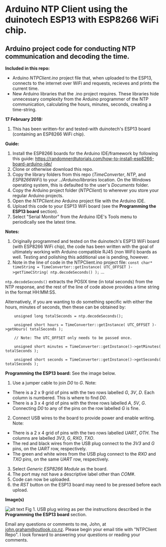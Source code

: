 # Arduino NTP Client using the duinotech ESP13 with ESP8266 WiFi chip.
## Arduino project code for conducting NTP communication and decoding the time.

**Included in this repo:**
- Arduino *NTPClient.ino* project file that, when uploaded to the ESP13, connects to the internet over WiFi and requests, recieves and prints the current time. 
- New Arduino libraries that the .ino project requires. These libraries hide unnecessary complexity from the Arduino programmer of the NTP communication, calculating the hours, minutes, seconds, creating a time-string.

**17 February 2018:**  
1. This has been written-for and tested-with duinotech's ESP13 board (containing an ESP8266 WiFi chip).

**Guide:**
1. Install the ESP8266 boards for the Arduino IDE/framework by following this guide: https://randomnerdtutorials.com/how-to-install-esp8266-board-arduino-ide/
2. Clone or otherwise download this repo.
3. Copy the library folders from this repo (*TimeConverter*, *NTP*, and *ESP8266WiFi*) to your *../Arduino/libraries* location. On the Windows operating system, this is defaulted to the user's *Documents* folder.
4. Copy the Arduino project folder (*NTPClient*) to wherever you store your regular Arduino projects.
5. Open the *NTPClient.ino* Arduino project file with the Arduino IDE.
6. Upload this code to your ESP13 WiFi board (see the **Programming the ESP13 board** section).
7. Select "Serial Monitor" from the Arduino IDE's Tools menu to periodically see the latest time.

**Notes:**
1. Originally programmed and tested on the duinotech's ESP13 WiFi board (with ESP8266 WiFi chip), the code has been written with the goal of ultimately working with Arduino compatible RJ45 (non WiFi) boards as well. Testing and polishing this additional use is pending, however.
2. Note in the line of code in the NTPClient.ino project file: `const char* timeString = TimeConverter::getInstance( UTC_OFFSET )->getTimeCString( ntp.decodeSeconds() );` ...

  `ntp.decodeSeconds()` extracts the POSIX time (in total seconds) from the NTP response, and the rest of the line of code above provides a time string in the format HH:MM:SS.
  
  Alternatively, if you are wanting to do something specific with either the hours, minutes of seconds, then these can be obtained by:
  
```
    unsigned long totalSeconds = ntp.decodeSeconds();
    
    unsigned short hours = TimeConverter::getInstance( UTC_OFFSET )->getHours( totalSeconds );
    
    // Note: The UTC_OFFSET only needs to be passed once.
    
    unsigned short minutes = TimeConverter::getInstance()->getMinutes( totalSeconds );
    
    unsigned short seconds = TimeConverter::getInstance()->getSeconds( totalSeconds ); 
```
 
**Programming the ESP13 board:**
See the image below.
1. Use a jumper cable to join *D0* to *G*. Note:
  - There is a 2 x 9 grid of pins with the two rows labelled *G*, *3V*, *D*. Each column is numbered. This is where to find *D0*.
  - There is a 3 x 4 grid of pins with the three rows labelled *A*, *5V*, *G*. Connecting *D0* to any of the pins on the row labelled *G* is fine.
2. Connect USB wires to the board to provide power and enable writing. Note:
  - There is a 2 x 4 grid of pins with the two rows labelled *UART*, *OTH*. The columns are labelled *3V3*, *G*, *RXO*, *TXO*.
  - The red and black wires from the USB plug connect to the *3V3* and *G* pins, on the *UART* row, respectively.
  - The green and white wires from the USB plug connect to the *RXO* and *TXO* pins, on the same *UART* row, respectively.
3. Select *Generic ESP8266 Module* as the board.
4. The port may not have a descriptive label other than *COM#*.
5. Code can now be uploaded.
6. the *RST* button on the ESP13 board may need to be pressed before each upload.

**Image(s)**

![alt text](https://i.imgur.com/Ky0mRgn.jpg)
Fig 1. USB plug wiring as per the instructions described in the **Programming the ESP13 board** section.

Email any questions or comments to me, John, at john.graham@outlook.co.nz. Please begin your email title with "NTPClient Repo".
I look forward to answering your questions or reading your comments.
